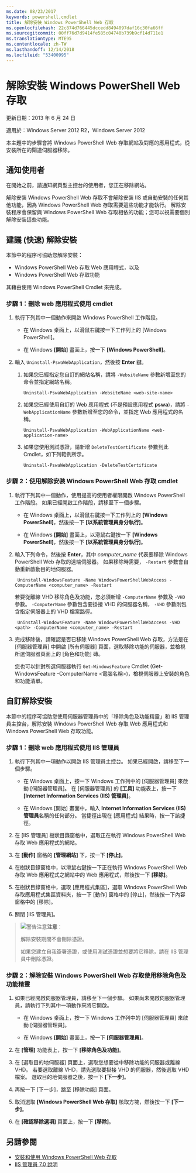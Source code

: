 ```yaml
---
ms.date: 08/23/2017
keywords: powershell,cmdlet
title: 解除安裝 Windows PowerShell Web 存取
ms.openlocfilehash: 22c874d766445dccedd8494097daf16c30fa66ff
ms.sourcegitcommit: 00ff76d7d9414fe585c04740b739b9cf14d711e1
ms.translationtype: MTE95
ms.contentlocale: zh-TW
ms.lasthandoff: 12/14/2018
ms.locfileid: "53400995"
---
```

# <a name="uninstall-windows-powershell-web-access"></a>解除安裝 Windows PowerShell Web 存取

更新日期：2013 年 6 月 24 日

適用於：Windows Server 2012 R2，Windows Server 2012

本主題中的步驟會將 Windows PowerShell Web 存取網站及對應的應用程式，從安裝所在的閘道伺服器移除。

## <a name="notify-users"></a>通知使用者

在開始之前，請通知網頁型主控台的使用者，您正在移除網站。

解除安裝 Windows PowerShell Web 存取不會解除安裝 IIS 或自動安裝的任何其他功能，因為 Windows PowerShell Web 存取需要這些功能才能執行。
解除安裝程序會保留與 Windows PowerShell Web 存取相依的功能；您可以視需要個別解除安裝這些功能。

## <a name="recommended-quick-uninstallation"></a>建議 (快速) 解除安裝

本節中的程序可協助您解除安裝：

- Windows PowerShell Web 存取 Web 應用程式，以及
- Windows PowerShell Web 存取功能

其藉由使用 Windows PowerShell Cmdlet 來完成。

### <a name="step-1-delete-the-web-application-using-cmdlets"></a>步驟 1：刪除 web 應用程式使用 cmdlet

1. 執行下列其中一個動作來開啟 Windows PowerShell 工作階段。

    -   在 Windows 桌面上，以滑鼠右鍵按一下工作列上的 [Windows PowerShell]。

    -   在 Windows **[開始]** 畫面上，按一下 **[Windows PowerShell]**。

2. 輸入 `Uninstall-PswaWebApplication`，然後按 **Enter** 鍵。
   1. 如果您已經指定您自訂的網站名稱，請將 `-WebsiteName` 參數新增至您的命令並指定網站名稱。

        `Uninstall-PswaWebApplication -WebsiteName <web-site-name>`
   1. 如果您已經使用自訂的 Web 應用程式 (不是預設應用程式 **pswa**)，請將 `-WebApplicationName` 參數新增至您的命令，並指定 Web 應用程式的名稱。

        `Uninstall-PswaWebApplication -WebApplicationName <web-application-name>`
   1. 如果您使用測試憑證，請新增 `DeleteTestCertificate` 參數到此 Cmdlet，如下列範例所示。

        `Uninstall-PswaWebApplication -DeleteTestCertificate`

### <a name="step-2-uninstall-windows-powershell-web-access-using-cmdlets"></a>步驟 2：使用解除安裝 Windows PowerShell Web 存取 cmdlet

1. 執行下列其中一個動作，使用提高的使用者權限開啟 Windows PowerShell 工作階段。 如果已經開啟工作階段，請移至下一個步驟。

    -   在 Windows 桌面上，以滑鼠右鍵按一下工作列上的 **[Windows PowerShell]**，然後按一下 **[以系統管理員身分執行]**。

    -   在 Windows **[開始]** 畫面上，以滑鼠右鍵按一下 **[Windows PowerShell]**，然後按一下 **[以系統管理員身分執行]**。

1. 輸入下列命令，然後按 **Enter**，其中 *computer_name* 代表要移除 Windows PowerShell Web 存取的遠端伺服器。 如果移除時需要， `-Restart` 參數會自動重新啟動目的地伺服器。

        Uninstall-WindowsFeature -Name WindowsPowerShellWebAccess -ComputerName <computer_name> -Restart

    若要從離線 VHD 移除角色及功能，您必須新增 `-ComputerName` 參數及 `-VHD` 參數。 `-ComputerName` 參數包含要掛接 VHD 的伺服器名稱， `-VHD` 參數則包含指定伺服器上的 VHD 檔案路徑。

        Uninstall-WindowsFeature -Name WindowsPowerShellWebAccess -VHD <path> -ComputerName <computer_name> -Restart

1. 完成移除後，請確認是否已移除 Windows PowerShell Web 存取，方法是在 [伺服器管理員] 中開啟 [所有伺服器] 頁面，選取移除功能的伺服器，並檢視所選伺服器頁面上的 [角色和功能] 磚。

    您也可以針對所選伺服器執行 `Get-WindowsFeature` Cmdlet (Get-WindowsFeature -ComputerName &lt;電腦名稱&gt;)，檢視伺服器上安裝的角色和功能清單。

## <a name="custom-uninstallation"></a>自訂解除安裝

本節中的程序可協助您使用伺服器管理員中的「移除角色及功能精靈」和 IIS 管理員主控台，解除安裝 Windows PowerShell Web 存取 Web 應用程式和 Windows PowerShell Web 存取功能。

### <a name="step-1-delete-the-web-application-using-iis-manager"></a>步驟 1：刪除 web 應用程式使用 IIS 管理員


1. 執行下列其中一項動作以開啟 IIS 管理員主控台。 如果已經開啟，請移至下一個步驟。

    -   在 Windows 桌面上，按一下 Windows 工作列中的 [伺服器管理員] 來啟動 [伺服器管理員]。 在 [伺服器管理員] 的 **[工具]** 功能表上，按一下 **[Internet Information Services (IIS) 管理員]**。

    -   在 Windows [開始] 畫面中，輸入 **Internet Information Services (IIS) 管理員**名稱的任何部分。 當捷徑出現在 [應用程式] 結果時，按一下該捷徑。

1. 在 [IIS 管理員] 樹狀目錄窗格中，選取正在執行 Windows PowerShell Web 存取 Web 應用程式的網站。

1. 在 **[動作]** 窗格的 **[管理網站]** 下，按一下 **[停止]**。

1. 在樹狀目錄窗格中，以滑鼠右鍵按一下正在執行 Windows PowerShell Web 存取 Web 應用程式之網站中的 Web 應用程式，然後按一下 **[移除]**。

1. 在樹狀目錄窗格中，選取 [應用程式集區]，選取 Windows PowerShell Web 存取應用程式集區資料夾，按一下 [動作] 窗格中的 [停止]，然後按一下內容窗格中的 [移除]。

1. 關閉 [IIS 管理員]。

> ![警告注意](images/SecurityNote.jpeg)**注意**：
>
> 解除安裝期間不會刪除憑證。
>
> 如果您建立自我簽署憑證，或使用測試憑證並想要將它移除，請在 IIS 管理員中刪除憑證。

### <a name="step-2-uninstall-windows-powershell-web-access-using-the-remove-roles-and-features-wizard"></a>步驟 2：解除安裝 Windows PowerShell Web 存取使用移除角色及功能精靈

1. 如果已經開啟伺服器管理員，請移至下一個步驟。 如果尚未開啟伺服器管理員，請執行下列其中一項動作來將它開啟。

    -   在 Windows 桌面上，按一下 Windows 工作列中的 [伺服器管理員] 來啟動 [伺服器管理員]。

    -   在 Windows **[開始]** 畫面上，按一下 **[伺服器管理員]**。

1. 在 **[管理]** 功能表上，按一下 **[移除角色及功能]**。

1. 在 [選取目的地伺服器] 頁面上，選取您想要從中移除功能的伺服器或離線 VHD。 若要選取離線 VHD，請先選取要掛接 VHD 的伺服器，然後選取 VHD 檔案。 選取目的地伺服器之後，按一下 **[下一步]**。

1. 再按一下 [下一步]，跳至 [移除功能] 頁面。

1. 取消選取 **[Windows PowerShell Web 存取]** 核取方塊，然後按一下 **[下一步]**。

1. 在 **[確認移除選項]** 頁面上，按一下 **[移除]**。

## <a name="see-also"></a>另請參閱

- [安裝和使用 Windows PowerShell Web 存取](install-and-use-windows-powershell-web-access.md)
- [IIS 管理員 7.0 說明](https://technet.microsoft.com/library/cc732664.aspx)